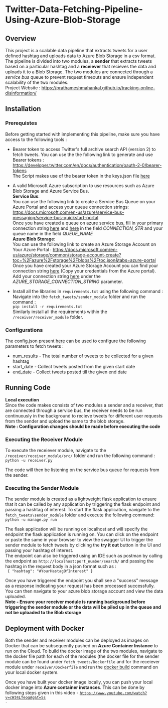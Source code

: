 # Twitter-Data-Fetching-Pipeline-Using-Azure-Blob-Storage

## Overview
This project is a scalable data pipeline that extracts tweets for a user defined hashtag and uploads data to Azure Blob Storage in a csv format.  
The pipeline is divided into two modules, a **sender** that extracts tweets based on a particular hashtag and a **receiever** that recieves the data and uploads it to 
a Blob Storage. The two modules are connected through a *service bus* queue to prevent request timeouts and ensure independent scalability of the two modules.  
Project Website : https://prathameshmahankal.github.io/tracking-online-disinformation/  


## Installation
### Prerequistes
Before getting started with implementing this pipeline, make sure you have access to the following tools :
* Bearer token to access Twitter's full archive search API (version 2) to fetch tweets.
You can use the the following link to generate and use Bearer tokens :
https://developer.twitter.com/en/docs/authentication/oauth-2-0/bearer-tokens  
The Script makes use of the bearer token in the keys.json file [here](https://github.com/malvika95/Twitter-Data-Fetching-Pipeline/blob/master/fetch_tweets/sender_module/app/main/service/resources/keys.json)

* A valid Microsoft Azure subscription to use resources such as Azure Blob Storage and Azure Service Bus.  
**Service Bus**:  
You can use the following link to create a Service Bus Queue on your Azure Portal and access your queue connection strings:      
https://docs.microsoft.com/en-us/azure/service-bus-messaging/service-bus-quickstart-portal  
Once you have created a queue on azure service bus, fill in your primary connection string [here](https://github.com/malvika95/Twitter-Data-Fetching-Pipeline/blob/master/fetch_tweets/sender_module/app/main/service/resources/azure_messaging_config.py)
and [here](https://github.com/malvika95/Twitter-Data-Fetching-Pipeline/blob/master/receiver/receiver_module/src/resources/azure_messaging_config.py) in the field *CONNECTION_STR* and your queue name in the field *QUEUE_NAME*    
**Azure Blob Storage**:  
You can use the following link to create an Azure Storage Account on Your Azure Portal :
https://docs.microsoft.com/en-us/azure/storage/common/storage-account-create?toc=%2Fazure%2Fstorage%2Fblobs%2Ftoc.json&tabs=azure-portal  
Once you have created your Azure Storage Account you can find your connection string [here](https://docs.microsoft.com/en-us/azure/storage/blobs/storage-quickstart-blobs-python)
(Copy your credentials from the Azure portal). Add your connection string [here](https://github.com/malvika95/Twitter-Data-Fetching-Pipeline/blob/master/receiver/receiver_module/src/resources/azure_messaging_config.py)
under the *AZURE_STORAGE_CONNECTION_STRING* parameter.

* Install all the libraries in <code>requirements.txt</code> using the following command :  
Navigate into the <code>fetch_tweets/sender_module</code> folder and run the command :  
<code>pip install -r requirements.txt</code>  
Similarly install all the requirements within the <code>/receiver/receiver_module</code> folder.  

### Configurations 
The config.json present [here](https://github.com/malvika95/Twitter-Data-Fetching-Pipeline/blob/master/fetch_tweets/sender_module/app/main/service/resources/config.json) can
be used to configure the following parameters to fetch tweets :
* num_results - The total number of tweets to be collected for a given hashtag
* start_date - Collect tweets posted from the given start date
* end_date - Collect tweets posted till the given end date

## Running Code

**Local execution**  
Since the code makes consists of two modules a sender and a receiver, that are connected through a service bus, the receiver needs to be run continuously
in the background to recieve tweets for different user requests from the sender and upload the same to the blob storage.  
**Note : Configuration changes should be made before executing the code**  

### Executing the Receiver Module  
To execute the receiever module, navigate to the <code>/receiver/receiver_module/src/</code> folder and run the following command :  
<code>python -u receiver.py</code>  

The code will then be listening on the service bus queue for requests from the sender.

### Executing the Sender Module  
The sender module is created as a lightweight flask application to ensure that it can be called by any application by triggering the flask endpoint and passing a hashtag of
interest. To start the flask application, navigate to the <code>fetch_tweets\sender_module</code> folder and execute the following command:  
<code>python -u manage.py run </code>  

The flask application will be running on localhost and will specify the endpoint the flask application is running on. You can click on the endpoint or paste the same
in your browser to view the swagger UI to trigger the sender module to fetch tweets by clicking the **try it out** button in the UI and passing your hashtag of interest.  
The endpoint can also be triggered using an IDE such as postman by calling the endpoint as <code>http://localhost:port_number/search/</code> and passing the hashtag
in the request body in a json format such as :  
<code>
{
    "hashtag": "#YourHastagOfInterest"
}
</code>  

Once you have triggered the endpoint you shall see a "success" message as a response indicating your request has been processed successfully. You can then navigate to your
azure blob storage account and view the data uploaded.  
**Note - Ensure your receiver module is running background before triggering the sender module or the data will be piled up in the queue and not be uploaded to the Blob storage**  


## Deployment with Docker  
Both the sender and receiver modules can be deployed as images on Docker that can be subsequently pushed on **Azure Container Instance** to run on the Cloud. To build the docker image of the two modules, navigate to the docker file path for each of the modules (the docker file for the sender module can be found under <code>fetch_tweets/Dockerfile</code>
and for the receiever module under <code>receiver/Dockerfile</code> and run the [docker build](https://docs.docker.com/engine/reference/commandline/build/) command on your local docker system.

Once you have built your docker image locally, you can push your local docker image into **Azure container instances**. This can be done by following steps given in this video -
<code>https://www.youtube.com/watch?v=cW34LTeogAg&t=5s<code> .










